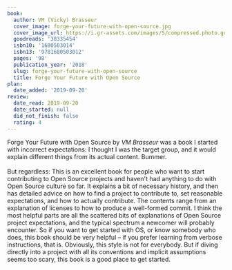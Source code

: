 ```yaml
---
book:
  author: VM (Vicky) Brasseur
  cover_image: forge-your-future-with-open-source.jpg
  cover_image_url: https://i.gr-assets.com/images/S/compressed.photo.goodreads.com/books/1517642501l/38335454._SX98_.jpg
  goodreads: '38335454'
  isbn10: '1680503014'
  isbn13: '9781680503012'
  pages: '98'
  publication_year: '2018'
  slug: forge-your-future-with-open-source
  title: Forge Your Future with Open Source
plan:
  date_added: '2019-09-20'
review:
  date_read: 2019-09-20
  date_started: null
  did_not_finish: false
  rating: 4
---
```


Forge Your Future with Open Source by *VM Brasseur* was a book I started with incorrect expectations: I thought I was the target group, and it would explain different things from its actual content. Bummer.<br /><br />But regardless: This is an excellent book for people who want to start contributing to Open Source projects and haven't had anything to do with Open Source culture so far. It explains a bit of necessary history, and then has detailed advice on how to find a project to contribute to, set reasonable expectations, and how to actually contribute. The contents range from an explanation of licenses to how to produce a well-formed commit. I think the most helpful parts are all the scattered bits of explanations of Open Source project expectations, and the typical spectrum a newcomer will probably encounter. So if you want to get started with OS, or know somebody who does, this book should be very helpful – if you prefer learning from verbose instructions, that is. Obviously, this style is not for everybody. But if diving directly into a project with all its conventions and implicit assumptions seems too scary, this book is a good place to get started.
